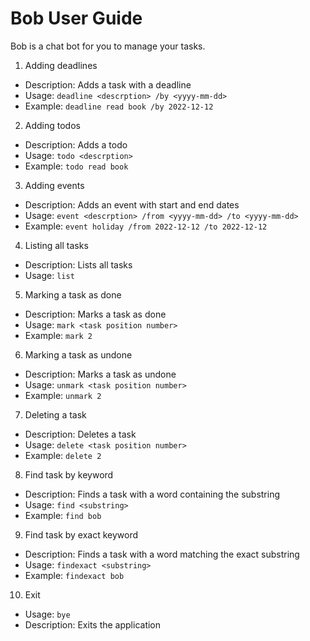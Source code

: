 # Bob User Guide

Bob is a chat bot for you to manage your tasks.

1. Adding deadlines
- Description: Adds a task with a deadline
- Usage: ```deadline <descrption> /by <yyyy-mm-dd>```
- Example: ```deadline read book /by 2022-12-12```

2. Adding todos
- Description: Adds a todo
- Usage: ```todo <descrption>```
- Example: ```todo read book```

3. Adding events
- Description: Adds an event with start and end dates
- Usage: ```event <descrption> /from <yyyy-mm-dd> /to <yyyy-mm-dd>```
- Example: ```event holiday /from 2022-12-12 /to 2022-12-12```

4. Listing all tasks
- Description: Lists all tasks
- Usage: ```list```

5. Marking a task as done
- Description: Marks a task as done
- Usage: ```mark <task position number>```
- Example: ```mark 2```

6. Marking a task as undone
- Description: Marks a task as undone
- Usage: ```unmark <task position number>```
- Example: ```unmark 2```

7. Deleting a task
- Description: Deletes a task
- Usage: ```delete <task position number>```
- Example: ```delete 2```

8. Find task by keyword
- Description: Finds a task with a word containing the substring
- Usage: ```find <substring>```
- Example: ```find bob```

9. Find task by exact keyword
- Description: Finds a task with a word matching the exact substring
- Usage: ```findexact <substring>```
- Example: ```findexact bob```

10. Exit
- Usage: ```bye```
- Description: Exits the application